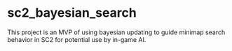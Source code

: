 # sc2_bayesian_search
This project is an MVP of using bayesian updating to guide minimap search behavior in SC2 for potential use by in-game AI.
